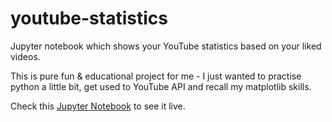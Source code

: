 # youtube-statistics
Jupyter notebook which shows your YouTube statistics based on your liked videos.

This is pure fun & educational project for me - I just wanted to practise python a little bit, get used to YouTube API and recall my matplotlib skills.

Check this [Jupyter Notebook](./src/main.ipynb) to see it live.
